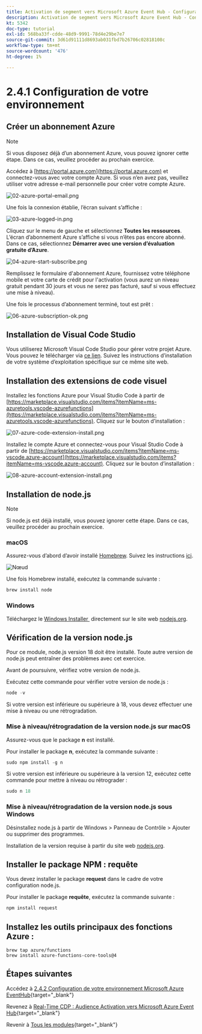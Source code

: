 ```yaml
---
title: Activation de segment vers Microsoft Azure Event Hub - Configuration de votre environnement Microsoft Azure
description: Activation de segment vers Microsoft Azure Event Hub - Configuration de votre environnement Microsoft Azure
kt: 5342
doc-type: tutorial
exl-id: 568ba33f-cdde-48d9-9991-78d4e29be7e7
source-git-commit: 3d61d91111d8693ab031fbd7b26706c02818108c
workflow-type: tm+mt
source-wordcount: '476'
ht-degree: 1%

---
```


# 2.4.1 Configuration de votre environnement

## Créer un abonnement Azure

>[!NOTE]
>
>Si vous disposez déjà d’un abonnement Azure, vous pouvez ignorer cette étape. Dans ce cas, veuillez procéder au prochain exercice.

Accédez à [https://portal.azure.com](https://portal.azure.com) et connectez-vous avec votre compte Azure. Si vous n’en avez pas, veuillez utiliser votre adresse e-mail personnelle pour créer votre compte Azure.

![02-azure-portal-email.png](./images/02azureportalemail.png)

Une fois la connexion établie, l’écran suivant s’affiche :

![03-azure-logged-in.png](./images/03azureloggedin.png)

Cliquez sur le menu de gauche et sélectionnez **Toutes les ressources**. L’écran d’abonnement Azure s’affiche si vous n’êtes pas encore abonné. Dans ce cas, sélectionnez **Démarrer avec une version d’évaluation gratuite d’Azure**.

![04-azure-start-subscribe.png](./images/04azurestartsubscribe.png)

Remplissez le formulaire d&#39;abonnement Azure, fournissez votre téléphone mobile et votre carte de crédit pour l&#39;activation (vous aurez un niveau gratuit pendant 30 jours et vous ne serez pas facturé, sauf si vous effectuez une mise à niveau).

Une fois le processus d’abonnement terminé, tout est prêt :

![06-azure-subscription-ok.png](./images/06azuresubscriptionok.png)

## Installation de Visual Code Studio

Vous utiliserez Microsoft Visual Code Studio pour gérer votre projet Azure. Vous pouvez le télécharger via [ce lien](https://code.visualstudio.com/download). Suivez les instructions d’installation de votre système d’exploitation spécifique sur ce même site web.

## Installation des extensions de code visuel

Installez les fonctions Azure pour Visual Studio Code à partir de [https://marketplace.visualstudio.com/items?itemName=ms-azuretools.vscode-azurefunctions](https://marketplace.visualstudio.com/items?itemName=ms-azuretools.vscode-azurefunctions). Cliquez sur le bouton d’installation :

![07-azure-code-extension-install.png](./images/07azurecodeextensioninstall.png)

Installez le compte Azure et connectez-vous pour Visual Studio Code à partir de [https://marketplace.visualstudio.com/items?itemName=ms-vscode.azure-account](https://marketplace.visualstudio.com/items?itemName=ms-vscode.azure-account). Cliquez sur le bouton d’installation :

![08-azure-account-extension-install.png](./images/08azureaccountextensioninstall.png)

## Installation de node.js

>[!NOTE]
>
>Si node.js est déjà installé, vous pouvez ignorer cette étape. Dans ce cas, veuillez procéder au prochain exercice.

### macOS

Assurez-vous d’abord d’avoir installé [Homebrew](https://brew.sh/). Suivez les instructions [ici](https://brew.sh/).

![Nœud](./images/brew.png)

Une fois Homebrew installé, exécutez la commande suivante :

```javascript
brew install node
```

### Windows

Téléchargez le [&#x200B; Windows Installer &#x200B;](https://nodejs.org/en/#home-downloadhead) directement sur le site web [nodejs.org](https://nodejs.org/en/).

## Vérification de la version node.js

Pour ce module, node.js version 18 doit être installé. Toute autre version de node.js peut entraîner des problèmes avec cet exercice.

Avant de poursuivre, vérifiez votre version de node.js.

Exécutez cette commande pour vérifier votre version de node.js :

```javascript
node -v
```

Si votre version est inférieure ou supérieure à 18, vous devez effectuer une mise à niveau ou une rétrogradation.

### Mise à niveau/rétrogradation de la version node.js sur macOS

Assurez-vous que le package **n** est installé.

Pour installer le package **n**, exécutez la commande suivante :

```javascript
sudo npm install -g n
```

Si votre version est inférieure ou supérieure à la version 12, exécutez cette commande pour mettre à niveau ou rétrograder :

```javascript
sudo n 18
```

### Mise à niveau/rétrogradation de la version node.js sous Windows

Désinstallez node.js à partir de Windows > Panneau de Contrôle > Ajouter ou supprimer des programmes.

Installation de la version requise à partir du site web [nodejs.org](https://nodejs.org/en/).

## Installer le package NPM : requête

Vous devez installer le package **request** dans le cadre de votre configuration node.js.

Pour installer le package **requête**, exécutez la commande suivante :

```javascript
npm install request
```

## Installez les outils principaux des fonctions Azure :

```
brew tap azure/functions
brew install azure-functions-core-tools@4
```

## Étapes suivantes

Accédez à [2.4.2 Configuration de votre environnement Microsoft Azure EventHub](./ex2.md){target="_blank"}

Revenez à [Real-Time CDP : Audience Activation vers Microsoft Azure Event Hub](./segment-activation-microsoft-azure-eventhub.md){target="_blank"}

Revenir à [Tous les modules](./../../../../overview.md){target="_blank"}
